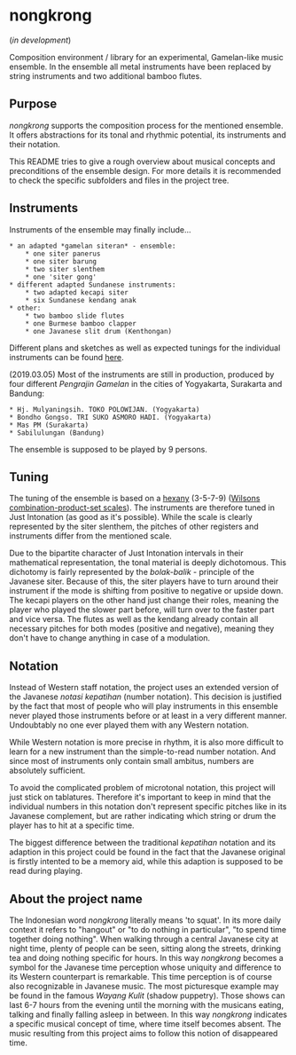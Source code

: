 # nongkrong

(*in development*)

Composition environment / library for an experimental, Gamelan-like music ensemble.
In the ensemble all metal instruments have been replaced by string instruments and two additional bamboo flutes.

## Purpose

*nongkrong* supports the composition process for the mentioned ensemble. It offers abstractions for its tonal and rhythmic potential, its instruments and their notation.

This README tries to give a rough overview about musical concepts and preconditions of the ensemble design. For more details it is recommended to check the specific subfolders and files in the project tree.

## Instruments

Instruments of the ensemble may finally include...

	* an adapted *gamelan siteran* - ensemble:
		* one siter panerus
		* one siter barung
		* two siter slenthem
		* one 'siter gong' 
	* different adapted Sundanese instruments:
		* two adapted kecapi siter
		* six Sundanese kendang anak
	* other:
		* two bamboo slide flutes
		* one Burmese bamboo clapper
		* one Javanese slit drum (Kenthongan)

Different plans and sketches as well as expected tunings for the individual instruments can be found [here](https://github.com/uummoo/nongkrong/blob/master/other/instruments).

(2019.03.05) Most of the instruments are still in production, produced by four different *Pengrajin Gamelan* in the cities of Yogyakarta, Surakarta and Bandung:

	* Hj. Mulyaningsih. TOKO POLOWIJAN. (Yogyakarta)
	* Bondho Gongso. TRI SUKO ASMORO HADI. (Yogyakarta)
	* Mas PM (Surakarta)
	* Sabilulungan (Bandung)


The ensemble is supposed to be played by 9 persons.

## Tuning

The tuning of the ensemble is based on a [hexany](http://anaphoria.com/hexany.pdf) (3-5-7-9) ([Wilsons combination-product-set scales](http://anaphoria.com/wilsoncps.html)). The instruments are therefore tuned in Just Intonation (as good as it's possible). While the scale is clearly represented by the siter slenthem, the pitches of other registers and instruments differ from the mentioned scale.

Due to the bipartite character of Just Intonation intervals in their mathematical representation, the tonal material is deeply dichotomous. This dichotomy is fairly represented by the *bolak-balik* - principle of the Javanese siter. Because of this, the siter players have to turn around their instrument if the mode is shifting from positive to negative or upside down. The kecapi players on the other hand just change their roles, meaning the player who played the slower part before, will turn over to the faster part and vice versa. The flutes as well as the kendang already contain all necessary pitches for both modes (positive and negative), meaning they don't have to change anything in case of a modulation.

## Notation

Instead of Western staff notation, the project uses an extended version of the Javanese *notasi kepatihan* (number notation). This decision is justified by the fact that most of people who will play instruments in this ensemble never played those instruments before or at least in a very different manner. Undoubtably no one ever played them with any Western notation.

While Western notation is more precise in rhythm, it is also more difficult to learn for a new instrument than the simple-to-read number notation. And since most of instruments only contain small ambitus, numbers are absolutely sufficient.

To avoid the complicated problem of microtonal notation, this project will just stick on tablatures. Therefore it's important to keep in mind that the individual numbers in this notation don't represent specific pitches like in its Javanese complement, but are rather indicating which string or drum the player has to hit at a specific time.

The biggest difference between the traditional *kepatihan* notation and its adaption in this project could be found in the fact that the Javanese original is firstly intented to be a memory aid, while this adaption is supposed to be read during playing.

## About the project name

The Indonesian word *nongkrong* literally means 'to squat'. In its more daily context it refers to "hangout" or "to do nothing in particular", "to spend time together doing nothing". When walking through a central Javanese city at night time, plenty of people can be seen, sitting along the streets, drinking tea and doing nothing specific for hours. In this way *nongkrong* becomes a symbol for the Javanese time perception whose uniquity and difference to its Western counterpart is remarkable. This time perception is of course also recognizable in Javanese music. The most picturesque example may be found in the famous *Wayang Kulit* (shadow puppetry). Those shows can last 6-7 hours from the evening until the morning with the musicans eating, talking and finally falling asleep in between. In this way *nongkrong* indicates a specific musical concept of time, where time itself becomes absent. The music resulting from this project aims to follow this notion of disappeared time.
